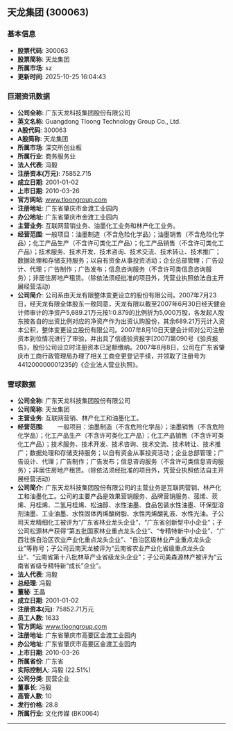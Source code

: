 ## 天龙集团 (300063)

### 基本信息

- **股票代码**: 300063
- **股票简称**: 天龙集团
- **所属市场**: sz
- **更新时间**: 2025-10-25 16:04:43

### 巨潮资讯数据

- **公司全称**: 广东天龙科技集团股份有限公司
- **英文名称**: Guangdong Tloong Technology Group Co., Ltd.
- **A股代码**: 300063
- **A股简称**: 天龙集团
- **所属市场**: 深交所创业板
- **所属行业**: 商务服务业
- **法人代表**: 冯毅
- **注册资本(万元)**: 75852.715
- **成立日期**: 2001-01-02
- **上市日期**: 2010-03-26
- **官方网站**: www.tloongroup.com
- **注册地址**: 广东省肇庆市金渡工业园内
- **办公地址**: 广东省肇庆市金渡工业园内
- **主营业务**: 互联网营销业务、油墨化工业务和林产化工业务。
- **经营范围**: 一般项目：油墨制造（不含危险化学品）；油墨销售（不含危险化学品）；化工产品生产（不含许可类化工产品）；化工产品销售（不含许可类化工产品）；技术服务、技术开发、技术咨询、技术交流、技术转让、技术推广；数据处理和存储支持服务；以自有资金从事投资活动；企业总部管理；广告设计、代理；广告制作；广告发布；信息咨询服务（不含许可类信息咨询服务）；非居住房地产租赁。（除依法须经批准的项目外，凭营业执照依法自主开展经营活动）
- **公司简介**: 公司系由天龙有限整体变更设立的股份有限公司。2007年7月23日，经天龙有限全体股东一致同意，天龙有限以截至2007年6月30日经天健会计师审计的净资产5,689.21万元按1:0.879的比例折为5,000万股，各发起人股东按各自的出资比例对应的净资产作为出资认购股份，其余689.21万元计入资本公积，整体变更设立股份有限公司。2007年8月10日天健会计师对公司注册资本到位情况进行了审验，并出具了信德验资报字[2007]第090号《验资报告》，股份公司设立时注册资本已足额缴纳。2007年8月8日，公司在广东省肇庆市工商行政管理局办理了相关工商变更登记手续，并领取了注册号为441200000001235的《企业法人营业执照》。

### 雪球数据

- **公司全称**: 广东天龙科技集团股份有限公司
- **公司简称**: 天龙集团
- **主营业务**: 互联网营销、林产化工和油墨化工。
- **经营范围**: 　　一般项目：油墨制造（不含危险化学品）；油墨销售（不含危险化学品）；化工产品生产（不含许可类化工产品）；化工产品销售（不含许可类化工产品）；技术服务、技术开发、技术咨询、技术交流、技术转让、技术推广；数据处理和存储支持服务；以自有资金从事投资活动；企业总部管理；广告设计、代理；广告制作；广告发布；信息咨询服务（不含许可类信息咨询服务）；非居住房地产租赁。（除依法须经批准的项目外，凭营业执照依法自主开展经营活动）
- **公司简介**: 广东天龙科技集团股份有限公司的主营业务是互联网营销、林产化工和油墨化工。公司的主要产品是效果营销服务、品牌营销服务、蒎烯、莰烯、月桂烯、二氢月桂烯、松油醇、水性油墨、食品包装水性油墨、环保型溶剂油墨、工业油墨、水性固体丙烯酸树脂、水性丙烯酸乳液、水性光油。子公司天龙精细化工被评为“广东省林业龙头企业”、“广东省创新型中小企业”；子公司松源林产获得“第五批国家林业重点龙头企业”、“专精特新中小企业”、“广西壮族自治区农业产业化重点龙头企业”、“自治区级林业产业重点龙头企业”等称号；子公司云南天龙被评为“云南省农业产业化省级重点龙头企业”、“云南省第十八批林草产业省级龙头企业”；子公司美森源林产被评为“云南省省级专精特新“成长”企业”。
- **法人代表**: 冯毅
- **总经理**: 冯毅
- **董秘**: 王晶
- **成立日期**: 2001-01-02
- **注册资本(元)**: 75852.71万元
- **员工人数**: 1633
- **官方网站**: www.tloongroup.com
- **注册地址**: 广东省肇庆市高要区金渡工业园内
- **办公地址**: 广东省肇庆市高要区金渡工业园内
- **上市日期**: 2010-03-26
- **所属省份**: 广东省
- **实际控制人**: 冯毅 (22.51%)
- **公司分类**: 民营企业
- **董事长**: 冯毅
- **高管人数**: 10
- **发行价格**: 28.8
- **所属行业**: 文化传媒 (BK0064)

---